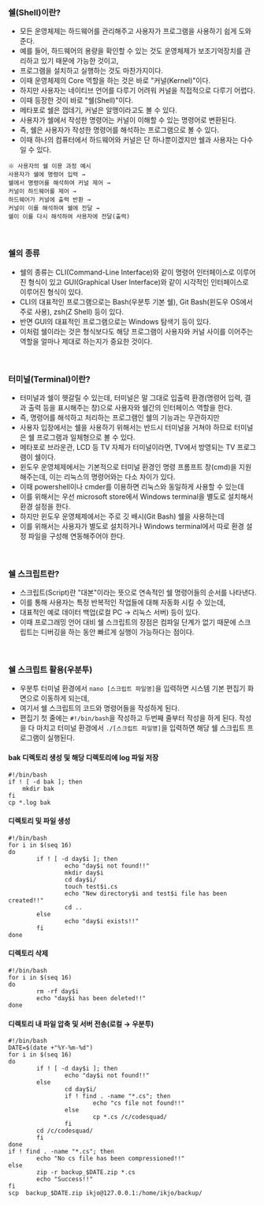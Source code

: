 ### 쉘(Shell)이란?
+ 모든 운영체제는 하드웨어를 관리해주고 사용자가 프로그램을 사용하기 쉽게 도와준다. 
+ 예를 들어, 하드웨어의 용량을 확인할 수 있는 것도 운영체제가 보조기억장치를 관리하고 있기 때문에 가능한 것이고, 
+ 프로그램을 설치하고 실행하는 것도 마찬가지이다. 
+ 이때 운영체제의 Core 역할을 하는 것은 바로 "커널(Kernel)"이다. 
+ 하지만 사용자는 네이티브 언어를 다루기 어려워 커널을 직접적으로 다루기 어렵다. 
+ 이때 등장한 것이 바로 "쉘(Shell)"이다. 
+ 메타포로 쉘은 껍데기, 커널은 알맹이라고도 볼 수 있다.
+ 사용자가 쉘에서 작성한 명령어는 커널이 이해할 수 있는 명령어로 변환된다.
+ 즉, 쉘은 사용자가 작성한 명령어를 해석하는 프로그램으로 볼 수 있다.
+ 이때 하나의 컴퓨터에서 하드웨어와 커널은 단 하나뿐이겠지만 쉘과 사용자는 다수일 수 있다.
```
※ 사용자의 쉘 이용 과정 예시
사용자가 쉘에 명령어 입력 → 
쉘에서 명령어를 해석하여 커널 제어 → 
커널이 하드웨어를 제어 → 
하드웨어가 커널에 출력 반환 → 
커널이 이를 해석하여 쉘에 전달 → 
쉘이 이를 다시 해석하여 사용자에 전달(출력)
```

<br>
 
### 쉘의 종류
+ 쉘의 종류는 CLI(Command-Line Interface)와 같이 명령어 인터페이스로 이루어진 형식이 있고 GUI(Graphical User Interface)와 같이 시각적인 인터페이스로 이루어진 형식이 있다. 
+ CLI의 대표적인 프로그램으로는 Bash(우분투 기본 쉘), Git Bash(윈도우 OS에서 주로 사용), zsh(Z Shell) 등이 있다. 
+ 반면 GUI의 대표적인 프로그램으로는 Windows 탐색기 등이 있다. 
+ 이처럼 쉘이라는 것은 형식보다도 해당 프로그램이 사용자와 커널 사이를 이어주는 역할을 얼마나 제대로 하는지가 중요한 것이다.
 
<br>
  
### 터미널(Terminal)이란?
+ 터미널과 쉘이 헷갈릴 수 있는데, 터미널은 말 그대로 입출력 환경(명령어 입력, 결과 출력 등을 표시해주는 창)으로 사용자와 쉘간의 인터페이스 역할을 한다. 
+ 즉, 명령어를 해석하고 처리하는 프로그램인 쉘의 기능과는 무관하지만 
+ 사용자 입장에서는 쉘을 사용하기 위해서는 반드시 터미널을 거쳐야 하므로 터미널은 쉘 프로그램과 일체형으로 볼 수 있다. 
+ 메타포로 브라운관, LCD 등 TV 자체가 터미널이라면, TV에서 방영되는 TV 프로그램이 쉘이다.
+ 윈도우 운영체제에서는 기본적으로 터미널 환경인 명령 프롬프트 창(cmd)을 지원해주는데, 이는 리눅스의 명령어와는 다소 차이가 있다. 
+ 이때 powershell이나 cmder를 이용하면 리눅스와 동일하게 사용할 수 있는데 
+ 이를 위해서는 우선 microsoft store에서 Windows terminal을 별도로 설치해서 환경 설정을 한다.
+ 하지만 윈도우 운영체제에서는 주로 깃 배시(Git Bash) 쉘을 사용하는데
+ 이를 위해서는 사용자가 별도로 설치하거나 Windows terminal에서 따로 환경 설정 파일을 구성해 연동해주어야 한다.

<br>

### 쉘 스크립트란?
+ 스크립트(Script)란 "대본"이라는 뜻으로 연속적인 쉘 명령어들의 순서를 나타낸다. 
+ 이를 통해 사용자는 특정 반복적인 작업들에 대해 자동화 시킬 수 있는데, 
+ 대표적인 예로 데이터 백업(로컬 PC → 리눅스 서버) 등이 있다. 
+ 이때 프로그래밍 언어 대비 쉘 스크립트의 장점은 컴파일 단계가 없기 때문에 스크립트는 디버깅을 하는 동안 빠르게 실행이 가능하다는 점이다.

<br>

### 쉘 스크립트 활용(우분투)
+ 우분투 터미널 환경에서 `nano [스크립트 파일명]`을 입력하면 시스템 기본 편집기 화면으로 이동하게 되는데, 
+ 여기서 쉘 스크립트의 코드와 명령어들을 작성하게 된다. 
+ 편집기 첫 줄에는 `#!/bin/bash`을 작성하고 두번째 줄부터 작성을 하게 된다. 작성을 다 마치고 터미널 환경에서 `./[스크립트 파일명]`을 입력하면 해당 쉘 스크립트 프로그램이 실행된다.

#### bak 디렉토리 생성 및 해당 디렉토리에 log 파일 저장
```
#!/bin/bash
if ! [ -d bak ]; then
	mkdir bak
fi
cp *.log bak
```

#### 디렉토리 및 파일 생성
```
#!/bin/bash
for i in $(seq 16)
do
        if ! [ -d day$i ]; then
                echo "day$i not found!!"
                mkdir day$i
                cd day$i/
                touch test$i.cs
                echo "New directory$i and test$i file has been created!!"
                cd ..
        else
                echo "day$i exists!!"
        fi
done
```

#### 디렉토리 삭제
```
#!/bin/bash
for i in $(seq 16)
do
        rm -rf day$i
        echo "day$i has been deleted!!"
done
```

#### 디렉토리 내 파일 압축 및 서버 전송(로컬 → 우분투)
```
#!/bin/bash
DATE=$(date +"%Y-%m-%d")
for i in $(seq 16)
do
        if ! [ -d day$i ]; then
                echo "day$i not found!!"
        else
                cd day$i/
                if ! find . -name "*.cs"; then
                        echo "cs file not found!!"
                else
                        cp *.cs /c/codesquad/
                fi
        cd /c/codesquad/
        fi
done
if ! find . -name "*.cs"; then
        echo "No cs file has been compressioned!!"
else
        zip -r backup_$DATE.zip *.cs
        echo "Success!!"
fi
scp  backup_$DATE.zip ikjo@127.0.0.1:/home/ikjo/backup/
```

